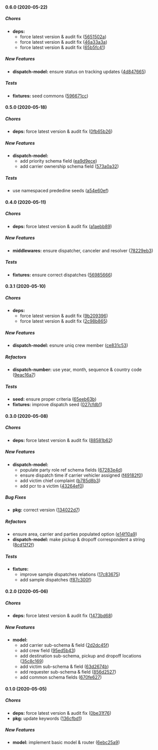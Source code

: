 #### 0.6.0 (2020-05-22)

##### Chores

* **deps:**
  *  force latest version & audit fix ([5651502a](https://github.com/codetanzania/ewea-dispatch/commit/5651502aa20b7be9492624beafc00722debc736b))
  *  force latest version & audit fix ([46a33a3a](https://github.com/codetanzania/ewea-dispatch/commit/46a33a3a7033b2963ab0ffaacc45c7a7fb3b76e4))
  *  force latest version & audit fix ([65b5fc41](https://github.com/codetanzania/ewea-dispatch/commit/65b5fc41eb4325d12efaac9e6956b7422248ed96))

##### New Features

* **dispatch-model:**  ensure status on tracking updates ([4d847665](https://github.com/codetanzania/ewea-dispatch/commit/4d847665a475424428a13f9114957c86d442a727))

##### Tests

* **fixtures:**  seed commons ([596671cc](https://github.com/codetanzania/ewea-dispatch/commit/596671cc5a5e9fb761e6cd5929086251090c2e00))

#### 0.5.0 (2020-05-18)

##### Chores

* **deps:**  force latest version & audit fix ([0fb65b26](https://github.com/codetanzania/ewea-dispatch/commit/0fb65b26725471cf0cc8f4abc43ab26c9b564bb1))

##### New Features

* **dispatch-model:**
  *  add priority schema field ([ea9d9ece](https://github.com/codetanzania/ewea-dispatch/commit/ea9d9eceaa71b75fd80f0567ad7a01135b09ad44))
  *  add carrier ownership schema field ([573a0a32](https://github.com/codetanzania/ewea-dispatch/commit/573a0a326b1e9e82a373f4c00d4224a81b94b6dd))

##### Tests

*  use namespaced prededine seeds ([a54e60ef](https://github.com/codetanzania/ewea-dispatch/commit/a54e60ef761026dd544f00e82d8c327af31723be))

#### 0.4.0 (2020-05-11)

##### Chores

* **deps:**  force latest version & audit fix ([a1aebb89](https://github.com/codetanzania/ewea-dispatch/commit/a1aebb8907393564cec43e6c150ec06e865beaca))

##### New Features

* **middlewares:**  ensure dispatcher, canceler and resolver ([78229eb3](https://github.com/codetanzania/ewea-dispatch/commit/78229eb32eaa8e3a75d04a16d2c760d3408880f8))

##### Tests

* **fixtures:**  ensure correct dispatches ([56985666](https://github.com/codetanzania/ewea-dispatch/commit/569856668da535f5d21a3775edde99f2c30da5f9))

#### 0.3.1 (2020-05-10)

##### Chores

* **deps:**
  *  force latest version & audit fix ([9b209396](https://github.com/codetanzania/ewea-dispatch/commit/9b2093961f5d5c0b092291a151ee5692efa981a2))
  *  force latest version & audit fix ([2c98b865](https://github.com/codetanzania/ewea-dispatch/commit/2c98b8656014d1825498c04a38924fdf8f060c09))

##### New Features

* **dispatch-model:**  esnure uniq crew member ([ce831c53](https://github.com/codetanzania/ewea-dispatch/commit/ce831c53b292a3258f6f0ea7dcd98b0dd0166116))

##### Refactors

* **dispatch-number:**  use year, month, sequence & country code ([9eac16a7](https://github.com/codetanzania/ewea-dispatch/commit/9eac16a7418c31af896e61f6265a4ed3c298027a))

##### Tests

* **seed:**  ensure proper criteria ([65eeb63b](https://github.com/codetanzania/ewea-dispatch/commit/65eeb63b53e75e1ea7316680a560f92361240db3))
* **fixtures:**  improve dispatch seed ([027cfdb1](https://github.com/codetanzania/ewea-dispatch/commit/027cfdb195e4bc6731417d2342f3f62b448361d9))

#### 0.3.0 (2020-05-08)

##### Chores

* **deps:**  force latest version & audit fix ([88581b62](https://github.com/codetanzania/ewea-dispatch/commit/88581b6255e2a8f243dc8bf1137fbaf1d8f87f49))

##### New Features

* **dispatch-model:**
  *  populate party role ref schema fields ([67283e4d](https://github.com/codetanzania/ewea-dispatch/commit/67283e4d8edc96efa11ab24627ca79a37e3b93a4))
  *  ensure dispatch time if carrier vehicler assigned ([f49182f0](https://github.com/codetanzania/ewea-dispatch/commit/f49182f0be67396993cd3114c26f0b969b67d690))
  *  add victim chief complaint ([b785d8b3](https://github.com/codetanzania/ewea-dispatch/commit/b785d8b3f57223e26fb0de448828abed0b1dc1a0))
  *  add pcr to a victim ([43264ef0](https://github.com/codetanzania/ewea-dispatch/commit/43264ef0da04683f84a63d6bcb22427b8a97621f))

##### Bug Fixes

* **pkg:**  correct version ([134022d7](https://github.com/codetanzania/ewea-dispatch/commit/134022d70faadda3088092575e22691378648640))

##### Refactors

*  ensure area, carrier and parties populated option ([e14f10a9](https://github.com/codetanzania/ewea-dispatch/commit/e14f10a9e96a6614da214ad5bdbcb8391d26ee29))
* **dispatch-model:**  make pickup & dropoff correspondent a string ([8cd12f2f](https://github.com/codetanzania/ewea-dispatch/commit/8cd12f2f0d21e95b2d427f67d8e80ac20de2da67))

##### Tests

* **fixture:**
  *  improve sample dispatches relations ([17c83675](https://github.com/codetanzania/ewea-dispatch/commit/17c836757995d1f1291a9ca2fb30b73c6ffafd19))
  *  add sample dispatches ([f87c300f](https://github.com/codetanzania/ewea-dispatch/commit/f87c300f8833f90e6a5eac00fd16686d9cd1dba5))

#### 0.2.0 (2020-05-06)

##### Chores

* **deps:**  force latest version & audit fix ([1473bd68](https://github.com/codetanzania/ewea-dispatch/commit/1473bd68ebc687e408f3a690a1eaa053faf198d6))

##### New Features

* **model:**
  *  add carrier sub-schema & field ([2d2dc45f](https://github.com/codetanzania/ewea-dispatch/commit/2d2dc45f0e1cee3c1ec330eb7f5cad74bb5ceb6a))
  *  add crew field ([95ed5b43](https://github.com/codetanzania/ewea-dispatch/commit/95ed5b43df9248fad5f5f105fd1b620fda14e5f6))
  *  add destination sub-schema, pickup and dropoff locations ([35c8c169](https://github.com/codetanzania/ewea-dispatch/commit/35c8c16960dc3bce4558754d72267d178d4255b0))
  *  add victim sub-schema & field ([63d2674b](https://github.com/codetanzania/ewea-dispatch/commit/63d2674b0b10a2a4fb6f9fdf8202154555bca594))
  *  add requester sub-schema & field ([856d2527](https://github.com/codetanzania/ewea-dispatch/commit/856d25270cfe9ccec8ffde5bea9758f3a63e0f09))
  *  add common schema fields ([670fe627](https://github.com/codetanzania/ewea-dispatch/commit/670fe627405ce2105398f494f6397da04a2e7a12))

#### 0.1.0 (2020-05-05)

##### Chores

* **deps:**  force latest version & audit fix ([0be31f76](https://github.com/codetanzania/ewea-dispatch/commit/0be31f76f4d15a28a3101e98b2184e98ae43b9bc))
* **pkg:**  update keywords ([136cfbd1](https://github.com/codetanzania/ewea-dispatch/commit/136cfbd1c82b5bb013b6947a3c1b5ccb5c0ab260))

##### New Features

* **model:**  implement basic model & router ([6ebc25a9](https://github.com/codetanzania/ewea-dispatch/commit/6ebc25a9fd56d7afe2098b233cd9645a2b51388e))

